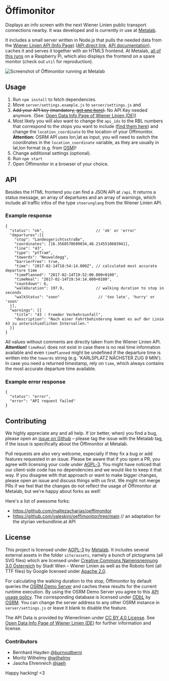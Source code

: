 # Öffimonitor

Displays an info screen with the next Wiener Linien public transport connections nearby. It was developed and is currently in use at [Metalab](https://metalab.at).

It includes a small server written in Node.js that pulls the needed data from the [Wiener Linien API (Info Page)](https://www.data.gv.at/katalog/dataset/522d3045-0b37-48d0-b868-57c99726b1c4#resources) ([API direct link](https://www.wienerlinien.at/ogd_realtime/monitor), [API documentation](http://www.wienerlinien.at/ogd_realtime/doku/ogd/wienerlinien-echtzeitdaten-dokumentation.pdf)), caches it and serves it together with an HTML5 frontend. At Metalab, [all of this runs](https://metalab.at/wiki/%C3%96ffimonitor) on a Raspberry Pi, which also displays the frontend on a spare monitor (check out ```util``` for reproduction).

![Screenshot of Öffimonitor running at Metalab](https://metalab.at/wiki/images/b/b0/Oeffimonitor_screenshot.png)

## Usage

1.  Run ```npm install``` to fetch dependencies.
2.  Move ```server/settings.example.js``` to ```server/settings.js``` and
  1. ~~Add your API key (mandatory, [get one here](http://www.wienerlinien.at/eportal3/ep/channelView.do?pageTypeId=66528&channelId=-48664)).~~ No API Key needed anymore. (See: [Open Data Info Page of Wiener Linien (DE)](https://www.wienerlinien.at/open-data))
  2. Most likely you will also want to change the ```api_ids``` to the RBL numbers that correspond to the stops you want to include ([find them here](https://till.mabe.at/rbl/)) and change the ```location_coordinate``` to the location of your Öffimonitor.  
**Attention:** OSRM API uses lon,lat as input, you will need to switch the coordinates in the `location_coordinate` variable, as they are usually in lat,lon format (e.g. from [OSM](https://www.openstreetmap.org))!
  3. Change additional settings (optional).
3.  Run ```npm start```
4.  Open Öffimonitor in a browser of your choice.

## API

Besides the HTML frontend you can find a JSON API at ```/api```. It returns a status message, an array of departures and an array of warnings, which include all traffic infos of the type ```stoerunglang``` from the Wiener Linien API.

### Example response

    {
      "status": "ok",                       // 'ok' or 'error'
      "departures":[{
        "stop": "Landesgerichtsstraße",
        "coordinates": [16.3568570699034,48.2145510683941],
        "line": "43",
        "type": "ptTram",
        "towards": "Neuwaldegg",
        "barrierFree": true,
        "time": "2017-02-14T18:54:14.000Z", // calculated most accurate departure time
        "timePlanned": "2017-02-14T19:52:00.000+0100",
        "timeReal": "2017-02-14T19:54:14.000+0100",
        "countdown": 6,
        "walkDuration": 197.9,              // walking duration to stop in seconds
        "walkStatus": "soon"                 // 'too late', 'hurry' or 'soon'
      }],
      "warnings": [{
        "title": "43 : Fremder Verkehrsunfall",
        "description": "Nach einer Fahrtbehinderung kommt es auf der Linie 43 zu unterschiedlichen Intervallen."
      }]
    }

All values without comments are directly taken from the Wiener Linien API. **Attention!** ```timeReal``` does not exist in case there is no real time information available and even ```timePlanned``` might be undefined if the departure time is written into the ```towards``` string (e.g. 'KARLSPLATZ NÄCHSTER ZUG   9 MIN'). In case you need a returned timestamp, rely on ```time```, which always contains the most accurate departure time available.

### Example error response

    {
      "status": "error",
      "error": "API request failed"
    }

## Contributing

We highly appreciate any and all help. If (or better, when) you find a bug, please open an [issue on Github](https://github.com/Metalab/oeffimonitor/issues) – please tag the issue with the Metalab tag, if the issue is specifically about the Öffimonitor at Metalab.

Pull requests are also very welcome, especially if they fix a bug or add features requested in an issue. Please be aware that if you open a PR, you agree with licensing your code under [AGPL-3](#license). You might have noticed that our client-side code has no dependencies and we would like to keep it that way. If you disagree with that approach or want to make bigger changes, please open an issue and discuss things with us first. We might not merge PRs if we feel that the changes do not reflect the usage of Öffimonitor at Metalab, but we're happy about forks as well!

Here's a list of awesome forks:
* https://github.com/maltezacharias/oeffimonitor
* https://github.com/valeskini/oeffimonitor/tree/main // an adaptation for the styrian verbundlinie.at API

## License

This project is licensed under [AGPL-3](COPYING) by [Metalab](https://metalab.at). It includes several external assets in the folder ```site/assets```, namely a bunch of pictograms (all SVG files) which are licensed under [Creative Commons Namensnennung 3.0 Österreich](https://creativecommons.org/licenses/by/3.0/at/deed.de) by Stadt Wien – Wiener Linien as well as the Roboto font (all TTF files) by Google licensed under [Apache 2.0](http://www.apache.org/licenses/LICENSE-2.0).

For calculating the walking duration to the stop, Öffimonitor by default queries the [OSRM Demo Server](https://github.com/Project-OSRM/osrm-backend/wiki/Demo-server) and caches these results for the current runtime execution. By using the OSRM Demo Server you agree to this [API usage policy](https://github.com/Project-OSRM/osrm-backend/wiki/Api-usage-policy). The corresponding database is licensed under [ODbL](http://opendatacommons.org/licenses/odbl/) by [OSRM](http://project-osrm.org/). You can change the server address to any other OSRM instance in ```server/settings.js``` or leave it blank to disable the feature.

The API Data is provided by Wienerlinien under [CC BY 4.0 License](https://creativecommons.org/licenses/by/4.0/). See [Open Data Info Page of Wiener Linien (DE)](https://www.wienerlinien.at/open-data) for further information and license.

### Contributors
* Bernhard Hayden [@burnoutberni](https://github.com/burnoutberni)
* Moritz Wilhelmy [@wilhelmy](https://github.com/wilhelmy)
* Jascha Ehrenreich [@jaeh](https://github.com/jaeh)

Happy hacking! <3
